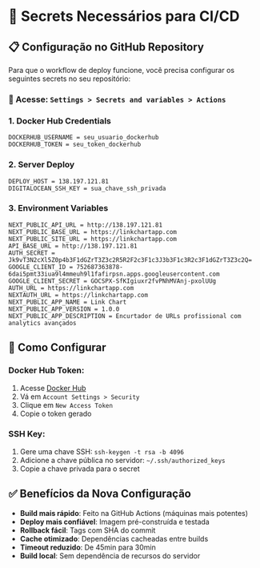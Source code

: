 # 🔐 Secrets Necessários para CI/CD

## 📋 Configuração no GitHub Repository

Para que o workflow de deploy funcione, você precisa configurar os seguintes secrets no seu repositório:

### 🔑 Acesse: `Settings > Secrets and variables > Actions`

### 1. **Docker Hub Credentials**
```
DOCKERHUB_USERNAME = seu_usuario_dockerhub
DOCKERHUB_TOKEN = seu_token_dockerhub
```

### 2. **Server Deploy**
```
DEPLOY_HOST = 138.197.121.81
DIGITALOCEAN_SSH_KEY = sua_chave_ssh_privada
```

### 3. **Environment Variables**
```
NEXT_PUBLIC_API_URL = http://138.197.121.81
NEXT_PUBLIC_BASE_URL = https://linkchartapp.com
NEXT_PUBLIC_SITE_URL = https://linkchartapp.com
API_BASE_URL = http://138.197.121.81
AUTH_SECRET = Jk9vT3N2cXl5Z0p4b3F1dGZrT3Z3c2R5R2F2c3F1c3J3b3F1c3R2c3F1dGZrT3Z3c2Q=
GOOGLE_CLIENT_ID = 752687363878-6dai5pmt33iua9l4mmeuh9l1fafirpsn.apps.googleusercontent.com
GOOGLE_CLIENT_SECRET = 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
AUTH_URL = https://linkchartapp.com
NEXTAUTH_URL = https://linkchartapp.com
NEXT_PUBLIC_APP_NAME = Link Chart
NEXT_PUBLIC_APP_VERSION = 1.0.0
NEXT_PUBLIC_APP_DESCRIPTION = Encurtador de URLs profissional com analytics avançados
```

## 🚀 Como Configurar

### **Docker Hub Token:**
1. Acesse [Docker Hub](https://hub.docker.com)
2. Vá em `Account Settings > Security`
3. Clique em `New Access Token`
4. Copie o token gerado

### **SSH Key:**
1. Gere uma chave SSH: `ssh-keygen -t rsa -b 4096`
2. Adicione a chave pública no servidor: `~/.ssh/authorized_keys`
3. Copie a chave privada para o secret

## ✅ Benefícios da Nova Configuração

- **Build mais rápido**: Feito na GitHub Actions (máquinas mais potentes)
- **Deploy mais confiável**: Imagem pré-construída e testada
- **Rollback fácil**: Tags com SHA do commit
- **Cache otimizado**: Dependências cacheadas entre builds
- **Timeout reduzido**: De 45min para 30min
- **Build local**: Sem dependência de recursos do servidor
